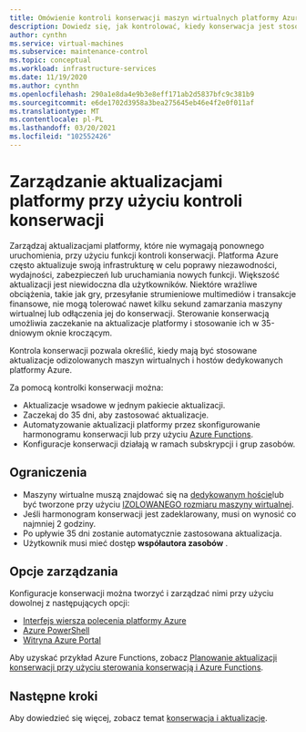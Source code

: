 ```yaml
---
title: Omówienie kontroli konserwacji maszyn wirtualnych platformy Azure przy użyciu Azure Portal
description: Dowiedz się, jak kontrolować, kiedy konserwacja jest stosowana do maszyn wirtualnych platformy Azure przy użyciu funkcji kontroli konserwacji.
author: cynthn
ms.service: virtual-machines
ms.subservice: maintenance-control
ms.topic: conceptual
ms.workload: infrastructure-services
ms.date: 11/19/2020
ms.author: cynthn
ms.openlocfilehash: 290a1e8da4e9b3e8eff171ab2d5837bfc9c381b9
ms.sourcegitcommit: e6de1702d3958a3bea275645eb46e4f2e0f011af
ms.translationtype: MT
ms.contentlocale: pl-PL
ms.lasthandoff: 03/20/2021
ms.locfileid: "102552426"
---
```

# <a name="managing-platform-updates-with-maintenance-control"></a>Zarządzanie aktualizacjami platformy przy użyciu kontroli konserwacji 

Zarządzaj aktualizacjami platformy, które nie wymagają ponownego uruchomienia, przy użyciu funkcji kontroli konserwacji. Platforma Azure często aktualizuje swoją infrastrukturę w celu poprawy niezawodności, wydajności, zabezpieczeń lub uruchamiania nowych funkcji. Większość aktualizacji jest niewidoczna dla użytkowników. Niektóre wrażliwe obciążenia, takie jak gry, przesyłanie strumieniowe multimediów i transakcje finansowe, nie mogą tolerować nawet kilku sekund zamarzania maszyny wirtualnej lub odłączenia jej do konserwacji. Sterowanie konserwacją umożliwia zaczekanie na aktualizacje platformy i stosowanie ich w 35-dniowym oknie kroczącym. 

Kontrola konserwacji pozwala określić, kiedy mają być stosowane aktualizacje odizolowanych maszyn wirtualnych i hostów dedykowanych platformy Azure.

Za pomocą kontrolki konserwacji można:
- Aktualizacje wsadowe w jednym pakiecie aktualizacji.
- Zaczekaj do 35 dni, aby zastosować aktualizacje. 
- Automatyzowanie aktualizacji platformy przez skonfigurowanie harmonogramu konserwacji lub przy użyciu [Azure Functions](https://github.com/Azure/azure-docs-powershell-samples/tree/master/maintenance-auto-scheduler).
- Konfiguracje konserwacji działają w ramach subskrypcji i grup zasobów. 

## <a name="limitations"></a>Ograniczenia

- Maszyny wirtualne muszą znajdować się na [dedykowanym hoście](./dedicated-hosts.md)lub być tworzone przy użyciu [IZOLOWANEGO rozmiaru maszyny wirtualnej](isolation.md).
- Jeśli harmonogram konserwacji jest zadeklarowany, musi on wynosić co najmniej 2 godziny.
- Po upływie 35 dni zostanie automatycznie zastosowana aktualizacja.
- Użytkownik musi mieć dostęp **współautora zasobów** .

## <a name="management-options"></a>Opcje zarządzania

Konfiguracje konserwacji można tworzyć i zarządzać nimi przy użyciu dowolnej z następujących opcji:

- [Interfejs wiersza polecenia platformy Azure](maintenance-control-cli.md)
- [Azure PowerShell](maintenance-control-powershell.md)
- [Witryna Azure Portal](maintenance-control-portal.md)

Aby uzyskać przykład Azure Functions, zobacz [Planowanie aktualizacji konserwacji przy użyciu sterowania konserwacją i Azure Functions](https://github.com/Azure/azure-docs-powershell-samples/tree/master/maintenance-auto-scheduler).

## <a name="next-steps"></a>Następne kroki

Aby dowiedzieć się więcej, zobacz temat [konserwacja i aktualizacje](maintenance-and-updates.md).
